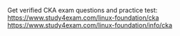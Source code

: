 Get verified CKA exam questions and practice test:
https://www.study4exam.com/linux-foundation/cka
https://www.study4exam.com/linux-foundation/info/cka
